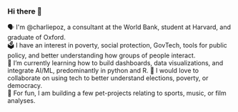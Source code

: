 ### Hi there 👋

🗣 I'm @charliepoz, a consultant at the World Bank, student at Harvard, and graduate of Oxford.  
🗳 I have an interest in poverty, social protection, GovTech, tools for public policy, and better understanding how groups of people interact.  
🌱 I’m currently learning how to build dashboards, data visualizations, and integrate AI/ML, predominantly in python and R. 
👯️ I would love to collaborate on using tech to better understand elections, poverty, or democracy.  
👾 For fun, I am building a few pet-projects relating to sports, music, or film analyses.
